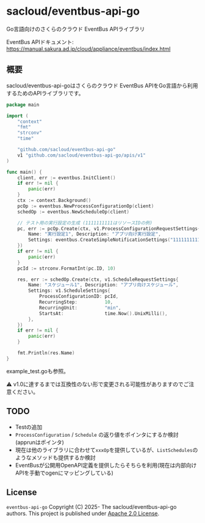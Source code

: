 # sacloud/eventbus-api-go

Go言語向けのさくらのクラウド EventBus APIライブラリ

EventBus APIドキュメント: https://manual.sakura.ad.jp/cloud/appliance/eventbus/index.html

## 概要

sacloud/eventbus-api-goはさくらのクラウド EventBus APIをGo言語から利用するためのAPIライブラリです。

```go
package main

import (
	"context"
	"fmt"
    "strconv"
    "time"

	"github.com/sacloud/eventbus-api-go"
	v1 "github.com/sacloud/eventbus-api-go/apis/v1"
)

func main() {
    client, err := eventbus.InitClient()
	if err != nil {
		panic(err)
	}
	ctx := context.Background()
	pcOp := eventbus.NewProcessConfigurationOp(client)
	schedOp := eventbus.NewScheduleOp(client)

	// テスト用の実行設定の生成 (1111111111はリソースIDの例)
	pc, err := pcOp.Create(ctx, v1.ProcessConfigurationRequestSettings{
		Name: "実行設定1", Description: "アプリ向け実行設定",
		Settings: eventbus.CreateSimpleNotificationSettings("1111111111", "Hello"),
	})
	if err != nil {
		panic(err)
	}
	pcId := strconv.FormatInt(pc.ID, 10)

	res, err := schedOp.Create(ctx, v1.ScheduleRequestSettings{
		Name: "スケジュール1", Description: "アプリ向けスケジュール",
		Settings: v1.ScheduleSettings{
			ProcessConfigurationID: pcId,
			RecurringStep:          10,
			RecurringUnit:          "min",
			StartsAt:               time.Now().UnixMilli(),
		},
	})
	if err != nil {
		panic(err)
	}

    fmt.Println(res.Name)
}
```

example_test.goも参照。

:warning:  v1.0に達するまでは互換性のない形で変更される可能性がありますのでご注意ください。

## TODO

- Testの追加
- `ProcessConfiguration` / `Schedule` の返り値をポインタにするか検討 (apprunはポインタ)
- 現在は他のライブラリに合わせて`xxxOp`を提供しているが、`ListSchedules`のようなメソッドも提供するか検討
- EventBusが公開用OpenAPI定義を提供したらそちらを利用(現在は内部向けAPIを手動でogenにマッピングしている)

## License

`eventbus-api-go` Copyright (C) 2025- The sacloud/eventbus-api-go authors.
This project is published under [Apache 2.0 License](LICENSE).